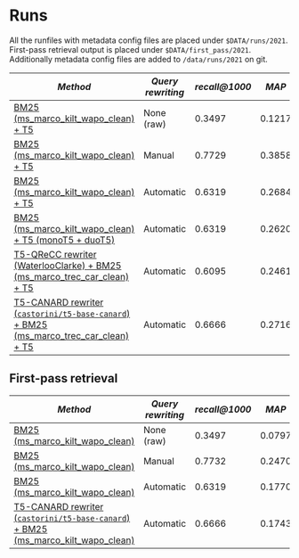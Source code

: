 # Runs

All the runfiles with metadata config files are placed under `$DATA/runs/2021`. First-pass retrieval output is placed under `$DATA/first_pass/2021`. Additionally metadata config files are added to `/data/runs/2021` on git.

| *Method* | *Query rewriting* | *recall@1000* | *MAP* | *MRR* | *NDCG* | *NDCG@5* |
| -- | -- | -- | -- | -- | -- | -- |
| [BM25 (ms_marco_kilt_wapo_clean) + T5](reproduce_raw_2021.meta.yaml) | None (raw) | 0.3497 | 0.1217 | 0.2875 | 0.2605 | 0.2041 |
| [BM25 (ms_marco_kilt_wapo_clean) + T5](reproduce_manual_2021.meta.yaml) | Manual | 0.7729 | 0.3858 | 0.7326 | 0.6291 | 0.5654 |
| [BM25 (ms_marco_kilt_wapo_clean) + T5](reproduce_automatic_2021.meta.yaml) | Automatic | 0.6319 | 0.2684 | 0.5575 | 0.4842 | 0.3969 |
| [BM25 (ms_marco_kilt_wapo_clean) + T5 (monoT5 + duoT5)](mono-duo-t5_automatic-2021.meta.yaml) | Automatic | 0.6319 | 0.2620 | 0.5544 | 0.4841 | 0.4094 |
| [T5-QReCC rewriter (WaterlooClarke) + BM25 (ms_marco_trec_car_clean) + T5](t5_qrecc_rewriter_2021.meta.yaml) | Automatic | 0.6095 | 0.2461 | 0.5269 | 0.4582 | 0.3741 | 
| [T5-CANARD rewriter (`castorini/t5-base-canard`) + BM25 (ms_marco_trec_car_clean) + T5](t5_canard_rewriter_2021.meta.yaml) | Automatic | 0.6666 | 0.2716 | 0.5335 | 0.5038 | 0.4035 |


## First-pass retrieval 

| *Method* | *Query rewriting* | *recall@1000* | *MAP* | *MRR* | *NDCG* | *NDCG@5* | 
| -- | -- | -- | -- | -- | -- | -- |
| [BM25 (ms_marco_kilt_wapo_clean)](first_pass_retireval/raw_bm25_2021.meta.yaml) | None (raw) | 0.3497 | 0.0797 | 0.2483 | 0.2203 | 0.1477 |
| [BM25 (ms_marco_kilt_wapo_clean)](first_pass_retireval/manual_bm25_2021.meta.yaml) | Manual | 0.7732 | 0.2470 | 0.6213 | 0.5310 | 0.4073 |
| [BM25 (ms_marco_kilt_wapo_clean)](first_pass_retireval/automatic_bm25_2021.meta.yaml) | Automatic | 0.6319 | 0.1770 | 0.4878 | 0.4184 | 0.3114 |
| [T5-CANARD rewriter (`castorini/t5-base-canard`) + BM25 (ms_marco_kilt_wapo_clean)](first_pass_retireval/t5_canard_bm25_2021.meta.yaml) | Automatic | 0.6666 | 0.1743 | 0.4763 | 0.4301 | 0.3031 | 
